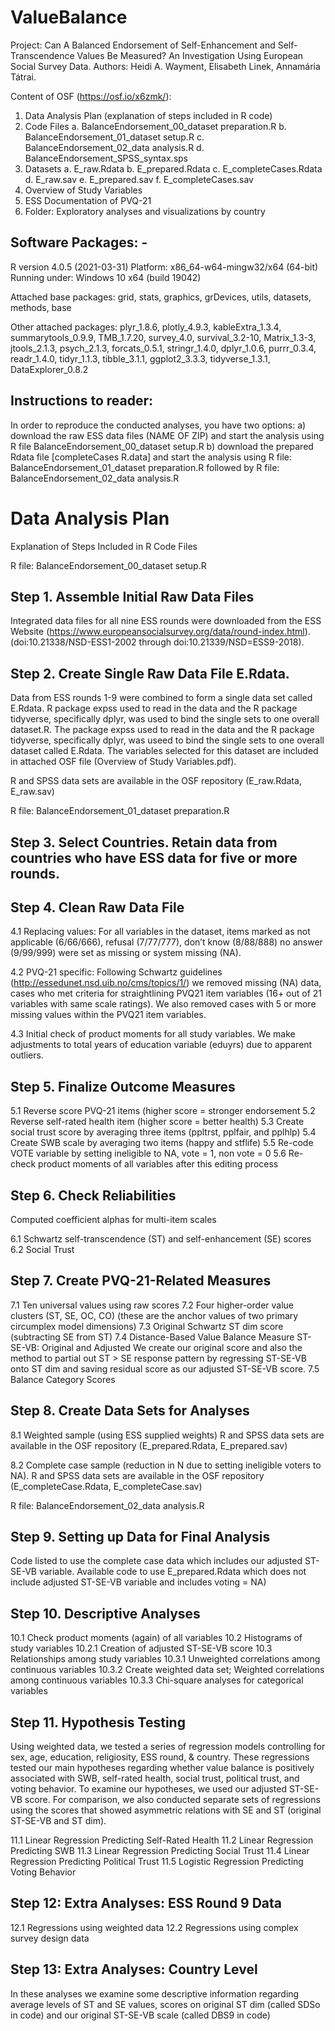 # ValueBalance

Project: Can A Balanced Endorsement of Self-Enhancement and Self-Transcendence Values Be Measured? An Investigation Using European Social Survey Data.
Authors: Heidi A. Wayment, Elisabeth Linek, Annamária Tátrai.

Content of OSF (https://osf.io/x6zmk/): 
1.	Data Analysis Plan (explanation of steps included in R code)
2.	Code Files
	a.	BalanceEndorsement_00_dataset preparation.R
	b.	BalanceEndorsement_01_dataset setup.R
	c.	BalanceEndorsement_02_data analysis.R
	d.	BalanceEndorsement_SPSS_syntax.sps
3.	Datasets
	a.	E_raw.Rdata
	b.	E_prepared.Rdata
	c.	E_completeCases.Rdata
	d.	E_raw.sav
	e.	E_prepared.sav
	f.	E_completeCases.sav
4.	Overview of Study Variables 
5.	ESS Documentation of PVQ-21
6.	Folder: Exploratory analyses and visualizations by country

##  Software Packages: -
R version 4.0.5 (2021-03-31)
Platform: x86_64-w64-mingw32/x64 (64-bit)
Running under: Windows 10 x64 (build 19042)

Attached base packages: grid, stats, graphics, grDevices, utils, datasets, methods, base 

Other attached packages: plyr_1.8.6, plotly_4.9.3, kableExtra_1.3.4, summarytools_0.9.9, TMB_1.7.20, survey_4.0, survival_3.2-10, Matrix_1.3-3, jtools_2.1.3, psych_2.1.3, forcats_0.5.1, stringr_1.4.0, dplyr_1.0.6, purrr_0.3.4, readr_1.4.0, tidyr_1.1.3, tibble_3.1.1, ggplot2_3.3.3, tidyverse_1.3.1, DataExplorer_0.8.2 


## Instructions to reader:
In order to reproduce the conducted analyses, you have two options:
a)	download the raw ESS data files (NAME OF ZIP) and start the analysis using R file BalanceEndorsement_00_dataset setup.R 
b)	download the prepared Rdata file [completeCases R.data] and start the analysis using R file: BalanceEndorsement_01_dataset preparation.R followed by R file: BalanceEndorsement_02_data analysis.R
 
# Data Analysis Plan
Explanation of Steps Included in R Code Files

R file: BalanceEndorsement_00_dataset setup.R	

## Step 1. Assemble Initial Raw Data Files
Integrated data files for all nine ESS rounds were downloaded from the ESS Website (https://www.europeansocialsurvey.org/data/round-index.html).
(doi:10.21338/NSD-ESS1-2002 through doi:10.21339/NSD=ESS9-2018).

## Step 2. Create Single Raw Data File E.Rdata. 
Data from ESS rounds 1-9 were combined to form a single data set called E.Rdata. R package expss used to read in the data and the R package tidyverse, specifically dplyr, was used to bind the single sets to one overall dataset.R. The package expss used to read in the data and the R package tidyverse, specifically dplyr, was useed to bind the single sets to one overall dataset called E.Rdata. The variables selected for this dataset are included in attached OSF file (Overview of Study Variables.pdf). 

R and SPSS data sets are available in the OSF repository (E_raw.Rdata, E_raw.sav)

R file: BalanceEndorsement_01_dataset preparation.R

## Step 3. Select Countries. Retain data from countries who have ESS data for five or more rounds.

## Step 4. Clean Raw Data File

4.1 Replacing values: For all variables in the dataset, items marked as not applicable (6/66/666), refusal (7/77/777), don’t know (8/88/888) no answer (9/99/999) were set as missing or system missing (NA).

4.2 PVQ-21 specific:
Following Schwartz guidelines (http://essedunet.nsd.uib.no/cms/topics/1/) we removed missing (NA) data, cases who met criteria for straightlining PVQ21 item variables (16+ out of 21 variables with same scale ratings). We also removed cases with 5 or more missing values within the PVQ21 item variables. 

4.3 Initial check of product moments for all study variables. We make adjustments to total years of education variable (eduyrs) due to apparent outliers. 

## Step 5. Finalize Outcome Measures

5.1 Reverse score PVQ-21 items (higher score = stronger endorsement
5.2 Reverse self-rated health item (higher score = better health)
5.3 Create social trust score by averaging three items (ppltrst, pplfair, and pplhlp)
5.4 Create SWB scale by averaging two items (happy and stflife)
5.5 Re-code VOTE variable by setting ineligible to NA, vote = 1, non vote = 0
5.6 Re-check product moments of all variables after this editing process

## Step 6. Check Reliabilities
Computed coefficient alphas for multi-item scales

6.1 Schwartz self-transcendence (ST) and self-enhancement (SE) scores
6.2	Social Trust

## Step 7. Create PVQ-21-Related Measures

7.1	Ten universal values using raw scores
7.2 	Four higher-order value clusters (ST, SE, OC, CO) (these are the anchor values of two primary circumplex model dimensions)
7.3	Original Schwartz ST dim score (subtracting SE from ST)
7.4	Distance-Based Value Balance Measure ST-SE-VB: Original and Adjusted
	We create our original score and also the method to partial out ST > SE response pattern by regressing ST-SE-VB onto ST dim and saving residual score as our adjusted ST-SE-VB score.
7.5	Balance Category Scores

## Step 8. Create Data Sets for Analyses
8.1 Weighted sample (using ESS supplied weights)
R and SPSS data sets are available in the OSF repository (E_prepared.Rdata, E_prepared.sav)

8.2 Complete case sample (reduction in N due to setting ineligible voters to NA). 
R and SPSS data sets are available in the OSF repository (E_completeCase.Rdata, E_completeCase.sav)


R file: BalanceEndorsement_02_data analysis.R

## Step 9. Setting up Data for Final Analysis

Code listed to use the complete case data which includes our adjusted ST-SE-VB variable.
Available code to use E_prepared.Rdata which does not include adjusted ST-SE-VB variable and includes voting = NA)

## Step 10. Descriptive Analyses

10.1 	Check product moments (again) of all variables
10.2	Histograms of study variables
	10.2.1	Creation of adjusted ST-SE-VB score
10.3	Relationships among study variables
	10.3.1 	Unweighted correlations among continuous variables
	10.3.2	Create weighted data set; Weighted correlations among continuous variables
	10.3.3	Chi-square analyses for categorical variables

## Step 11. Hypothesis Testing
Using weighted data, we tested a series of regression models controlling for sex, age, education, religiosity, ESS round, & country. These regressions tested our main hypotheses regarding whether value balance is positively associated with SWB, self-rated health, social trust, political trust, and voting behavior. To examine our hypotheses, we used our adjusted ST-SE-VB score. For comparison, we also conducted separate sets of regressions using the scores that showed asymmetric relations with SE and ST (original ST-SE-VB and ST dim). 

11.1	Linear Regression Predicting Self-Rated Health
11.2	Linear Regression Predicting SWB
11.3	Linear Regression Predicting Social Trust
11.4	Linear Regression Predicting Political Trust
11.5	Logistic Regression Predicting Voting Behavior

## Step 12: Extra Analyses: ESS Round 9 Data

12.1	Regressions using weighted data
12.2	Regressions using complex survey design data

## Step 13: Extra Analyses: Country Level
In these analyses we examine some descriptive information regarding average levels of ST and SE values, scores on original ST dim (called SDSo in code) and our original ST-SE-VB scale (called DBS9 in code)
